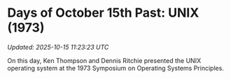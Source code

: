 # Days of October 15th Past: UNIX (1973)

_Updated: 2025-10-15 11:23:23 UTC_

On this day, Ken Thompson and Dennis Ritchie presented the UNIX operating system at the 1973 Symposium on Operating Systems Principles.

